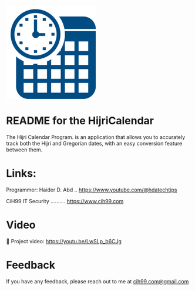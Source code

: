 ![Logo](https://raw.githubusercontent.com/CiH99ITSecurity/HijriCalendar/refs/heads/main/HijriCalendar.png)

README for the HijriCalendar
===========================
The Hijri Calendar Program. is an application that allows you to accurately track both the Hijri and Gregorian dates, with an easy conversion feature between them.

Links:
======
Programmer: Haider D. Abd .. https://www.youtube.com/@hdatechtips

CiH99 IT Security .......... https://www.cih99.com

Video
=========
🔗 Project video: https://youtu.be/LwSLp_b6CJg

Feedback
==========
If you have any feedback, please reach out to me at cih99.com@gmail.com

